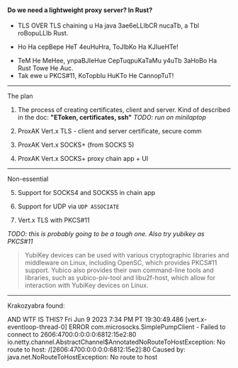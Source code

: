#### Do we need a lightweight proxy server? In Rust?
- TLS OVER TLS chaining u Ha java 3ae6eLLIbCR nucaTb, a Tbl roBopuLLIb Rust.
* Ho Ha cepBepe HeT 4euHuHra, ToJIbKo Ha KJIueHTe!
- TeM He MeHee, ynpaBJIeHue CepTuqpuKaTaMu y4uTb 3aHoBo Ha Rust Towe He Auc.
- Tak ewe u PKCS#11, KoTopbIu HuKTo He CannopTuT!

---

The plan

1. The process of creating certificates, client and server.
   Kind of described in the doc: **"EToken, certificates, ssh"**
   *TODO: run on minilaptop*

2. ProxAK Vert.x TLS - client and server certificate, secure comm

3. ProxAK Vert.x SOCKS+ (from SOCKS 5)

4. ProxAK Vert.x SOCKS+ proxy chain app + UI

---

Non-essential

5. Support for SOCKS4 and SOCKS5 in chain app


6. Support for UDP via `UDP ASSOCIATE`


7. Vert.x TLS with PKCS#11


*TODO: this is probably going to be a tough one. Also try yubikey as PKCS#11*
> YubiKey devices can be used with various cryptographic libraries and middleware on Linux, including OpenSC, which provides PKCS#11 support. Yubico also provides their own command-line tools and libraries, such as yubico-piv-tool and libu2f-host, which allow for interaction with YubiKey devices on Linux.

---

Krakozyabra found:

AND WTF IS THIS?
Fri Jun 9 2023 7:34 PM PT
19:30:49.486 [vert.x-eventloop-thread-0] ERROR com.microsocks.SimplePumpClient - Failed to connect to 2606:4700:0:0:0:0:6812:15e2:80
io.netty.channel.AbstractChannel$AnnotatedNoRouteToHostException: No route to host: /[2606:4700:0:0:0:0:6812:15e2]:80
Caused by: java.net.NoRouteToHostException: No route to host
